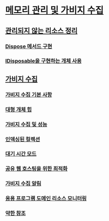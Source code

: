 # [메모리 관리 및 가비지 수집](memory-management-and-gc.md)
## [관리되지 않는 리소스 정리](unmanaged.md)
### [Dispose 메서드 구현](implementing-dispose.md)
### [IDisposable을 구현하는 개체 사용](using-objects.md)
## [가비지 수집](index.md)
### [가비지 수집 기본 사항](fundamentals.md)
### [대형 개체 힙](large-object-heap.md)
### [가비지 수집 및 성능](performance.md)
### [인덱싱된 컬렉션](induced.md)
### [대기 시간 모드](latency.md)
### [공유 웹 호스팅을 위한 최적화](optimization-for-shared-web-hosting.md)
### [가비지 수집 알림](notifications.md)
### [응용 프로그램 도메인 리소스 모니터링](app-domain-resource-monitoring.md)
### [약한 참조](weak-references.md)

